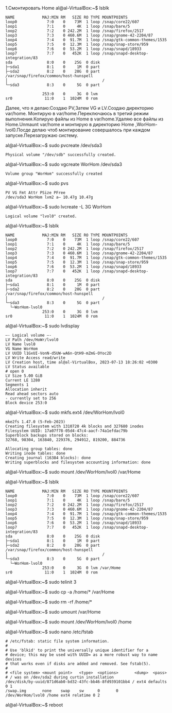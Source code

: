 1.Смонтировать Home
al@al-VirtualBox:~$ lsblk
```
NAME            MAJ:MIN RM   SIZE RO TYPE MOUNTPOINTS
loop0             7:0    0    73M  1 loop /snap/core22/607
loop1             7:1    0     4K  1 loop /snap/bare/5
loop2             7:2    0 242.2M  1 loop /snap/firefox/2517
loop3             7:3    0 460.6M  1 loop /snap/gnome-42-2204/87
loop4             7:4    0  91.7M  1 loop /snap/gtk-common-themes/1535
loop5             7:5    0  12.3M  1 loop /snap/snap-store/959
loop6             7:6    0  53.2M  1 loop /snap/snapd/18933
loop7             7:7    0   452K  1 loop /snap/snapd-desktop-integration/83
sda               8:0    0    25G  0 disk 
├─sda1            8:1    0     1M  0 part 
├─sda2            8:2    0    20G  0 part /var/snap/firefox/common/host-hunspell
│                                         /
└─sda3            8:3    0     5G  0 part 

                253:0    0     3G  0 lvm  
sr0              11:0    1  1024M  0 rom 
```

Далее, что я делаю:Создаю PV,Затем VG и LV.Создаю директорию var/home. Монтирую в var/home.Переключаюсь в третий режим выполнения.Копирую файлы из Home в var/home.Удаляю все файлы из Home.Unmaunt var/home и монтирую в директорию Home ,WorHom-lvol0.Посде делаю чтоб монтирование совершалось при каждом запуске.Перезагружаю систему.

al@al-VirtualBox:~$ sudo pvcreate /dev/sda3
```
Physical volume "/dev/sdb" successfully created.
```
al@al-VirtualBox:~$ sudo vgcreate WorHom /dev/sda3
```
Volume group "WorHom" successfully created
```
al@al-VirtualBox:~$ sudo pvs
```
PV VG Fmt Attr PSize PFree
/dev/sda3 WorHom lvm2 a— 10.47g 10.47g
```
al@al-VirtualBox:~$ sudo lvcreate -L 3G WorHom
```
Logical volume "lvol0" created.
```
al@al-VirtualBox:~$ lsblk
```
NAME            MAJ:MIN RM   SIZE RO TYPE MOUNTPOINTS
loop0             7:0    0    73M  1 loop /snap/core22/607
loop1             7:1    0     4K  1 loop /snap/bare/5
loop2             7:2    0 242.2M  1 loop /snap/firefox/2517
loop3             7:3    0 460.6M  1 loop /snap/gnome-42-2204/87
loop4             7:4    0  91.7M  1 loop /snap/gtk-common-themes/1535
loop5             7:5    0  12.3M  1 loop /snap/snap-store/959
loop6             7:6    0  53.2M  1 loop /snap/snapd/18933
loop7             7:7    0   452K  1 loop /snap/snapd-desktop-integration/83
sda               8:0    0    25G  0 disk 
├─sda1            8:1    0     1M  0 part 
├─sda2            8:2    0    20G  0 part /var/snap/firefox/common/host-hunspell
│                                         /
└─sda3            8:3    0     5G  0 part 
  └─WorHom-lvol0
                253:0    0     3G  0 lvm  
sr0              11:0    1  1024M  0 rom  

```
al@al-VirtualBox:~$ sudo lvdisplay
```
—- Logical volume —-
LV Path /dev/HoWr/lvol0
LV Name lvol0
VG Name WorHom
LV UUID l1GxUI-VonN-d5UW-wA6n-QtH9-mZmG-OYoc2D
LV Write Access read/write
LV Creation host, time al@al-VirtualBox, 2023-07-13 18:26:02 +0300
LV Status available
# open 0
LV Size 5.00 GiB
Current LE 1280
Segments 1
Allocation inherit
Read ahead sectors auto
- currently set to 256
Block device 253:0
```
al@al-VirtualBox:~$ sudo mkfs.ext4 /dev/WorHom/lvol0
```
mke2fs 1.47.0 (5-Feb-2023)
Creating filesystem with 1310720 4k blocks and 327680 inodes
Filesystem UUID: 17a07f78-05d4-47c4-aacf-74a1efdac79b
Superblock backups stored on blocks:
32768, 98304, 163840, 229376, 294912, 819200, 884736

Allocating group tables: done
Writing inode tables: done
Creating journal (16384 blocks): done
Writing superblocks and filesystem accounting information: done
```

al@al-VirtualBox:~$ sudo mount /dev/WorHom/lvol0 /var/Home

al@al-VirtualBox:~$ lsblk
```
NAME            MAJ:MIN RM   SIZE RO TYPE MOUNTPOINTS
loop0             7:0    0    73M  1 loop /snap/core22/607
loop1             7:1    0     4K  1 loop /snap/bare/5
loop2             7:2    0 242.2M  1 loop /snap/firefox/2517
loop3             7:3    0 460.6M  1 loop /snap/gnome-42-2204/87
loop4             7:4    0  91.7M  1 loop /snap/gtk-common-themes/1535
loop5             7:5    0  12.3M  1 loop /snap/snap-store/959
loop6             7:6    0  53.2M  1 loop /snap/snapd/18933
loop7             7:7    0   452K  1 loop /snap/snapd-desktop-integration/83
sda               8:0    0    25G  0 disk 
├─sda1            8:1    0     1M  0 part 
├─sda2            8:2    0    20G  0 part /var/snap/firefox/common/host-hunspell
│                                         /
└─sda3            8:3    0     5G  0 part 
  └─WorHom-lvol0
                253:0    0     3G  0 lvm /var/Home 
sr0              11:0    1  1024M  0 rom  
```
al@al-VirtualBox:~$ sudo telinit 3

al@al-VirtualBox:~$ sudo cp -a /home/* /var/Home

al@al-VirtualBox:~$ sudo rm -rf /home/*

al@al-VirtualBox:~$ sudo umount /var/Home

al@al-VirtualBox:~$ sudo mount /dev/WorHom/lvol0 /home 

al@al-VirtualBox:~$ sudo nano /etc/fstab
```
# /etc/fstab: static file system information.
#
# Use 'blkid' to print the universally unique identifier for a
# device; this may be used with UUID= as a more robust way to name devices
# that works even if disks are added and removed. See fstab(5).
#
# <file system> <mount point>   <type>  <options>       <dump>  <pass>
# / was on /dev/sda2 during curtin installation
/dev/disk/by-uuid/871d6ab0-bd32-43fc-bb46-8fd939101bb4 / ext4 defaults 0 1
/swap.img       none    swap    sw      0       0
/dev/WorHom/lvol0 /home ext4 relatime 0 2

```
al@al-VirtualBox:~$ reboot


